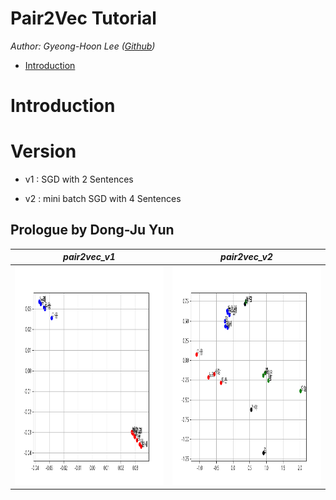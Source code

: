 # Pair2Vec Tutorial

*Author: Gyeong-Hoon Lee ([Github](https://github.com/ghlee0304))*

- [Introduction](#introduction)
# Introduction

# Version
- v1 : SGD with 2 Sentences

- v2 : mini batch SGD with 4 Sentences

## Prologue by Dong-Ju Yun 
 *pair2vec_v1* | *pair2vec_v2* |
 :---: | :---: | 
<img src = "PPT/ydg_pair2vec_v01.png" height = '350px'> | <img src = "PPT/ydg_pair2vec_v2.png" height = '350px'> |
